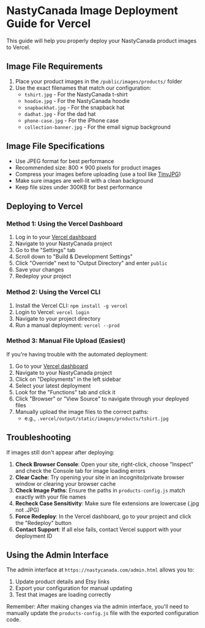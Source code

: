 # NastyCanada Image Deployment Guide for Vercel

This guide will help you properly deploy your NastyCanada product images to Vercel.

## Image File Requirements

1. Place your product images in the `/public/images/products/` folder
2. Use the exact filenames that match our configuration:
   - `tshirt.jpg` - For the NastyCanada t-shirt
   - `hoodie.jpg` - For the NastyCanada hoodie
   - `snapbackhat.jpg` - For the snapback hat
   - `dadhat.jpg` - For the dad hat
   - `phone-case.jpg` - For the iPhone case
   - `collection-banner.jpg` - For the email signup background

## Image File Specifications

- Use JPEG format for best performance
- Recommended size: 800 × 900 pixels for product images
- Compress your images before uploading (use a tool like [TinyJPG](https://tinyjpg.com/))
- Make sure images are well-lit with a clean background
- Keep file sizes under 300KB for best performance

## Deploying to Vercel

### Method 1: Using the Vercel Dashboard

1. Log in to your [Vercel dashboard](https://vercel.com/dashboard)
2. Navigate to your NastyCanada project
3. Go to the "Settings" tab
4. Scroll down to "Build & Development Settings"
5. Click "Override" next to "Output Directory" and enter `public`
6. Save your changes
7. Redeploy your project

### Method 2: Using the Vercel CLI

1. Install the Vercel CLI: `npm install -g vercel`
2. Login to Vercel: `vercel login`
3. Navigate to your project directory
4. Run a manual deployment: `vercel --prod`

### Method 3: Manual File Upload (Easiest)

If you're having trouble with the automated deployment:

1. Go to your [Vercel dashboard](https://vercel.com/dashboard)
2. Navigate to your NastyCanada project
3. Click on "Deployments" in the left sidebar
4. Select your latest deployment
5. Look for the "Functions" tab and click it
6. Click "Browser" or "View Source" to navigate through your deployed files
7. Manually upload the image files to the correct paths:
   - e.g., `.vercel/output/static/images/products/tshirt.jpg`

## Troubleshooting

If images still don't appear after deploying:

1. **Check Browser Console**: Open your site, right-click, choose "Inspect" and check the Console tab for image loading errors
2. **Clear Cache**: Try opening your site in an incognito/private browser window or clearing your browser cache
3. **Check Image Paths**: Ensure the paths in `products-config.js` match exactly with your file names
4. **Recheck Case Sensitivity**: Make sure file extensions are lowercase (.jpg not .JPG)
5. **Force Redeploy**: In the Vercel dashboard, go to your project and click the "Redeploy" button
6. **Contact Support**: If all else fails, contact Vercel support with your deployment ID

## Using the Admin Interface

The admin interface at `https://nastycanada.com/admin.html` allows you to:

1. Update product details and Etsy links
2. Export your configuration for manual updating
3. Test that images are loading correctly 

Remember: After making changes via the admin interface, you'll need to manually update the `products-config.js` file with the exported configuration code. 
